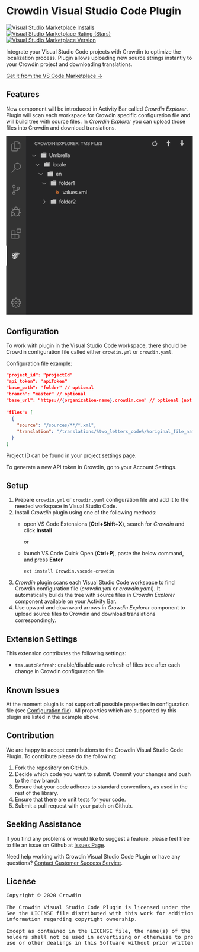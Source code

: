 # Crowdin Visual Studio Code Plugin

[![Visual Studio Marketplace Installs](https://img.shields.io/visual-studio-marketplace/i/Crowdin.vscode-crowdin?logo=visual-studio-code&cacheSeconds=3000)](https://marketplace.visualstudio.com/items?itemName=Crowdin.vscode-crowdin)
[![Visual Studio Marketplace Rating (Stars)](https://img.shields.io/visual-studio-marketplace/stars/Crowdin.vscode-crowdin?logo=visual-studio-code&cacheSeconds=3000)](https://marketplace.visualstudio.com/items?itemName=Crowdin.vscode-crowdin&ssr=false#review-details)
[![Visual Studio Marketplace Version](https://img.shields.io/visual-studio-marketplace/v/Crowdin.vscode-crowdin?cacheSeconds=3000)](https://marketplace.visualstudio.com/items?itemName=Crowdin.vscode-crowdin)

Integrate your Visual Studio Code projects with Crowdin to optimize the localization process. Plugin allows uploading new source strings instantly to your Crowdin project and downloading translations.

[Get it from the VS Code Marketplace →](https://marketplace.visualstudio.com/items?itemName=Crowdin.vscode-crowdin)

## Features

New component will be introduced in Activity Bar called *Crowdin Explorer*.
Plugin will scan each workspace for Crowdin specific configuration file and will build tree with source files.
In *Crowdin Explorer* you can upload those files into Crowdin and download translations.

![Plugin](resources/plugin.png)

## Configuration

To work with plugin in the Visual Studio Code workspace, there should be Crowdin configuration file called either `crowdin.yml` or `crowdin.yaml`.

Configuration file example:

```json
"project_id": "projectId"
"api_token": "apiToken"
"base_path": "folder" // optional
"branch": "master" // optional
"base_url": "https://{organization-name}.crowdin.com" // optional (not needed for non-enterprise usage)

"files": [
  {
    "source": "/sources/**/*.xml",
    "translation": "/translations/%two_letters_code%/%original_file_name%"
  }
]
```

Project ID can be found in your project settings page.

To generate a new API token in Crowdin, go to your Account Settings.

## Setup

1. Prepare `crowdin.yml` or `crowdin.yaml` configuration file and add it to the needed workspace in Visual Studio Code.
2. Install *Crowdin* plugin using one of the following methods:
    * open VS Code Extensions (**Ctrl+Shift+X**), search for *Crowdin* and click **Install**

      or

    * launch VS Code Quick Open (**Ctrl+P**), paste the below command, and press **Enter**
        ```
        ext install Crowdin.vscode-crowdin
        ```
3. *Crowdin* plugin scans each Visual Studio Code workspace to find Crowdin configuration file (*crowdin.yml* or *crowdin.yaml*). It automatically builds the tree with source files in *Crowdin Explorer* component available on your Activity Bar.
4. Use upward and downward arrows in *Crowdin Explorer* component to upload source files to Crowdin and download translations correspondingly.

## Extension Settings

This extension contributes the following settings:

* `tms.autoRefresh`: enable/disable auto refresh of files tree after each change in Crowdin configuration file

## Known Issues

At the moment plugin is not support all possible properties in configuration file (see [Configuration file](https://support.crowdin.com/configuration-file-v3/)). All properties which are supported by this plugin are listed in the example above.

## Contribution
We are happy to accept contributions to the Crowdin Visual Studio Code Plugin. To contribute please do the following:
1. Fork the repository on GitHub.
2. Decide which code you want to submit. Commit your changes and push to the new branch.
3. Ensure that your code adheres to standard conventions, as used in the rest of the library.
4. Ensure that there are unit tests for your code.
5. Submit a pull request with your patch on Github.

## Seeking Assistance

If you find any problems or would like to suggest a feature, please feel free to file an issue on Github at [Issues Page](https://github.com/crowdin/vscode-crowdin/issues).

Need help working with Crowdin Visual Studio Code Plugin or have any questions?
[Contact Customer Success Service](https://crowdin.com/contacts).

## License
<pre>
Copyright © 2020 Crowdin

The Crowdin Visual Studio Code Plugin is licensed under the MIT License.
See the LICENSE file distributed with this work for additional
information regarding copyright ownership.

Except as contained in the LICENSE file, the name(s) of the above copyright
holders shall not be used in advertising or otherwise to promote the sale,
use or other dealings in this Software without prior written authorization.
</pre>

